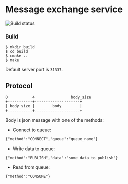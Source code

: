 # Message exchange service

![Build status](https://github.com/f0m41h4u7/message-broker/actions/workflows/ci.yaml/badge.svg)

### Build
```shell
$ mkdir build
$ cd build
$ cmake ..
$ make
```

Default server port is `31337`. 

## Protocol
```
0           4                body_size
+-----------+--------------------+
| body_size |        body        |
+-----------+--------------------+
```
Body is json message with one of the methods:

* Connect to queue:
```
{"method":"CONNECT","queue":"queue_name"}
```
* Write data to queue:
```
{"method":"PUBLISH","data":"some data to publish"}
```
* Read from queue:
```
{"method":"CONSUME"}
```
